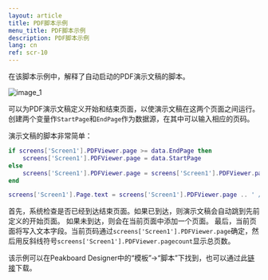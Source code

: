 ```yaml
---
layout: article
title: PDF脚本示例
menu_title: PDF脚本示例
description: PDF脚本示例
lang: cn
ref: scr-10
---
```

在该脚本示例中，解释了自动启动的PDF演示文稿的脚本。


![image_1](/assets/images/scripting/Scripting_Beispiele/PDF.png)

可以为PDF演示文稿定义开始和结束页面，以使演示文稿在这两个页面之间运行。
创建两个变量作`StartPage`和`EndPage`作为数据源，在其中可以输入相应的页码。

演示文稿的脚本非常简单：

```lua
if screens['Screen1'].PDFViewer.page >= data.EndPage then
	screens['Screen1'].PDFViewer.page = data.StartPage
else
	screens['Screen1'].PDFViewer.page = screens['Screen1'].PDFViewer.page + 1
end

screens['Screen1'].Page.text = screens['Screen1'].PDFViewer.page .. ' / ' .. screens['Screen1'].PDFViewer.pagecount

```

首先，系统检查是否已经到达结束页面。如果已到达，则演示文稿会自动跳到先前定义的开始页面。
如果未到达，则会在当前页面中添加一个页面。
最后，当前页面将写入文本字段。当前页码通过`screens['Screen1'].PDFViewer.page`确定，然后用反斜线符号`screens['Screen1'].PDFViewer.pagecount`显示总页数。

该示例可以在Peakboard Designer中的“模板”->“脚本”下找到，也可以通过此[链接](https://github.com/Peakboard/CoolStuff/raw/master/Scripts/PDF%20Viewer/PDF%20Viewer.pbmx)下载。
